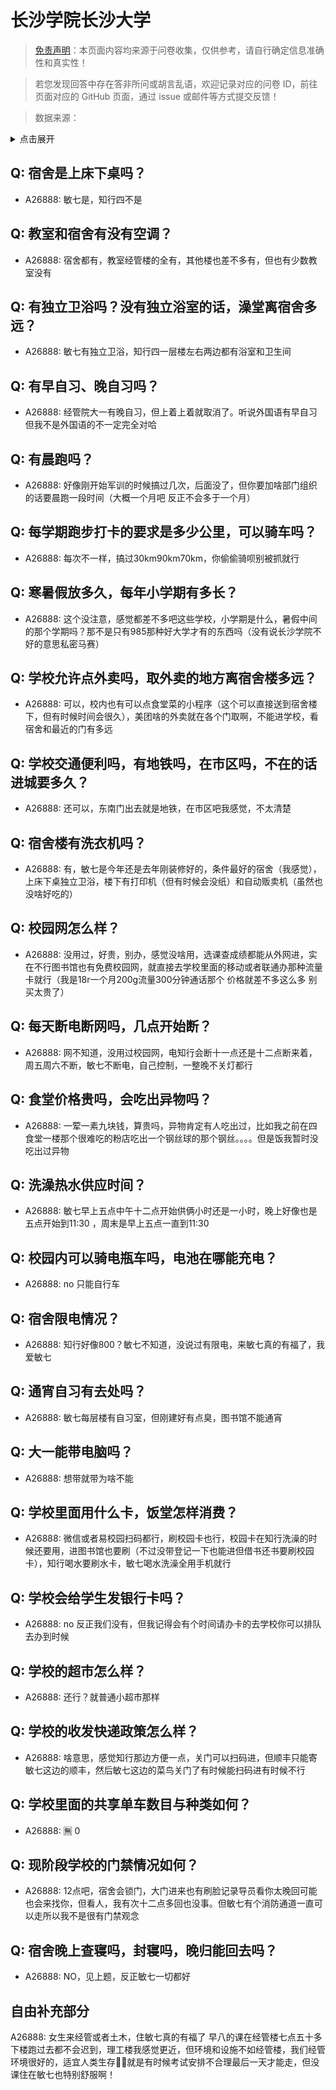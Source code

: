 # 长沙学院长沙大学

> [免责声明](https://colleges.chat/#_3)：本页面内容均来源于问卷收集，仅供参考，请自行确定信息准确性和真实性！

> 若您发现回答中存在答非所问或胡言乱语，欢迎记录对应的问卷 ID，前往页面对应的 GitHub 页面，通过 issue 或邮件等方式提交反馈！

> 数据来源：

<details><summary>点击展开</summary>
<ul>
<li>A26888: 匿名 (2024 年 09 月)</li>
</ul>
</details>

## Q: 宿舍是上床下桌吗？

- A26888: 敏七是，知行四不是

## Q: 教室和宿舍有没有空调？

- A26888: 宿舍都有，教室经管楼的全有，其他楼也差不多有，但也有少数教室没有

## Q: 有独立卫浴吗？没有独立浴室的话，澡堂离宿舍多远？

- A26888: 敏七有独立卫浴，知行四一层楼左右两边都有浴室和卫生间

## Q: 有早自习、晚自习吗？

- A26888: 经管院大一有晚自习，但上着上着就取消了。听说外国语有早自习但我不是外国语的不一定完全对哈

## Q: 有晨跑吗？

- A26888: 好像刚开始军训的时候搞过几次，后面没了，但你要加啥部门组织的话要晨跑一段时间（大概一个月吧 反正不会多于一个月）

## Q: 每学期跑步打卡的要求是多少公里，可以骑车吗？

- A26888: 每次不一样，搞过30km90km70km，你偷偷骑呗别被抓就行

## Q: 寒暑假放多久，每年小学期有多长？

- A26888: 这个没注意，感觉都差不多吧这些学校，小学期是什么，暑假中间的那个学期吗？那不是只有985那种好大学才有的东西吗（没有说长沙学院不好的意思私密马赛）

## Q: 学校允许点外卖吗，取外卖的地方离宿舍楼多远？

- A26888: 可以，校内也有可以点食堂菜的小程序（这个可以直接送到宿舍楼下，但有时候时间会很久），美团啥的外卖就在各个门取啊，不能进学校，看宿舍和最近的门有多远

## Q: 学校交通便利吗，有地铁吗，在市区吗，不在的话进城要多久？

- A26888: 还可以，东南门出去就是地铁，在市区吧我感觉，不太清楚

## Q: 宿舍楼有洗衣机吗？

- A26888: 有，敏七是今年还是去年刚装修好的，条件最好的宿舍（我感觉），上床下桌独立卫浴，楼下有打印机（但有时候会没纸）和自动贩卖机（虽然也没啥好吃的）

## Q: 校园网怎么样？

- A26888: 没用过，好贵，别办，感觉没啥用，选课查成绩都能从外网进，实在不行图书馆也有免费校园网，就直接去学校里面的移动或者联通办那种流量卡就行（我是18r一个月200g流量300分钟通话那个 价格就差不多这么多 别买太贵了）

## Q: 每天断电断网吗，几点开始断？

- A26888: 网不知道，没用过校园网，电知行会断十一点还是十二点断来着，周五周六不断，敏七不断电，自己控制，一整晚不关灯都行

## Q: 食堂价格贵吗，会吃出异物吗？

- A26888: 一荤一素九块钱，算贵吗，异物肯定有人吃出过，比如我之前在四食堂一楼那个很难吃的粉店吃出一个钢丝球的那个钢丝。。。。但是饭我暂时没吃出过异物

## Q: 洗澡热水供应时间？

- A26888: 敏七早上五点中午十二点开始供俩小时还是一小时，晚上好像也是五点开始到11:30 ，周末是早上五点一直到11:30

## Q: 校园内可以骑电瓶车吗，电池在哪能充电？

- A26888: no 只能自行车

## Q: 宿舍限电情况？

- A26888: 知行好像800？敏七不知道，没说过有限电，来敏七真的有福了，我爱敏七

## Q: 通宵自习有去处吗？

- A26888: 敏七每层楼有自习室，但刚建好有点臭，图书馆不能通宵

## Q: 大一能带电脑吗？

- A26888: 想带就带为啥不能

## Q: 学校里面用什么卡，饭堂怎样消费？

- A26888: 微信或者易校园扫码都行，刷校园卡也行，校园卡在知行洗澡的时候还要用，进图书馆也要刷（不过没带登记一下也能进但借书还书要刷校园卡），知行喝水要刷水卡，敏七喝水洗澡全用手机就行

## Q: 学校会给学生发银行卡吗？

- A26888: no 反正我们没有，但我记得会有个时间请办卡的去学校你可以排队去办到时候

## Q: 学校的超市怎么样？

- A26888: 还行？就普通小超市那样

## Q: 学校的收发快递政策怎么样？

- A26888: 啥意思，感觉知行那边方便一点，关门可以扫码进，但顺丰只能寄敏七这边的顺丰，然后敏七这边的菜鸟关门了有时候能扫码进有时候不行

## Q: 学校里面的共享单车数目与种类如何？

- A26888: 🈚 0

## Q: 现阶段学校的门禁情况如何？

- A26888: 12点吧，宿舍会锁门，大门进来也有刷脸记录导员看你太晚回可能也会来找你，但看人，我有次十二点多回也没事。但敏七有个消防通道一直可以走所以我不是很有门禁观念

## Q: 宿舍晚上查寝吗，封寝吗，晚归能回去吗？

- A26888: NO，见上题，反正敏七一切都好

## 自由补充部分

A26888: 女生来经管或者土木，住敏七真的有福了 早八的课在经管楼七点五十多下楼跑过去都不会迟到，理工楼我感觉更近，但环境和设施不如经管楼，我们经管环境很好的，适宜人类生存🫰🏻就是有时候考试安排不合理最后一天才能走，但没课住在敏七也特别舒服啊！